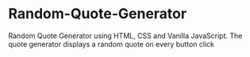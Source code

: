 # Random-Quote-Generator
Random Quote Generator using HTML, CSS and Vanilla JavaScript. The quote generator displays a random quote on every button click
